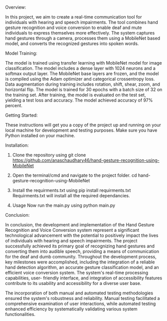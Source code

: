 Overview:

   In this project, we aim to create a real-time communication tool for individuals with hearing and speech
impairments. The tool combines hand gesture recognition and voice conversion to enable deaf and mute individuals
to express themselves more effectively. The system captures hand gestures through a camera, processes them using
a MobileNet based model, and converts the recognized gestures into spoken words. 


Model Training:

The model is trained using transfer learning with MobileNet model for image classification. The model includes a dense layer with 1024 neurons and a softmax output layer. The MobileNet base layers are frozen, and the model is compiled using the Adam optimizer and categorical crossentropy loss. Data augmentation during training includes rotation, shift, shear, zoom, and horizontal flip. The model is trained for 30 epochs with a batch size of 32 on the training set. After training, the model is evaluated on the test set, yielding a test loss and accuracy. The model achieved accuracy of 97% percent.

Getting Started:

These instructions will get you a copy of the project up and running on your local machine for development and testing purposes.
Make sure you have Python installed on your machine.

Installation:
1. Clone the repository using
git clone https://github.com/anaschaudhary46/hand-gesture-recognition-using-MobileNet

2. Open the terminal/cmd and navigate to the project folder.
cd hand-gesture-recognition-using-MobileNet

3. Install the requirments.txt using
pip install requirments.txt
Requirments.txt will install all the required dependancies.

4. Usage
Now run the main.py using
python main.py

Conclusion:

In conclusion, the development and implementation of the Hand Gesture Recognition and Voice
 Conversion system represent a significant technological advancement with the potential to
 positively impact the lives of individuals with hearing and speech impairments. The project
 successfully achieved its primary goal of recognizing hand gestures and converting them into
 audible speech, providing a means of communication for the deaf and dumb community.
 Throughout the development process, key milestones were accomplished, including the
 integration of a reliable hand detection algorithm, an accurate gesture classification model, and
 an efficient voice conversion system. The system's real-time processing capabilities, user-
 friendly interface, and integration of accessibility features contribute to its usability and
 accessibility for a diverse user base.
 
 The incorporation of both manual and automated testing methodologies ensured the system's
 robustness and reliability. Manual testing facilitated a comprehensive examination of user
 interactions, while automated testing enhanced efficiency by systematically validating various
 system functionalities. 
